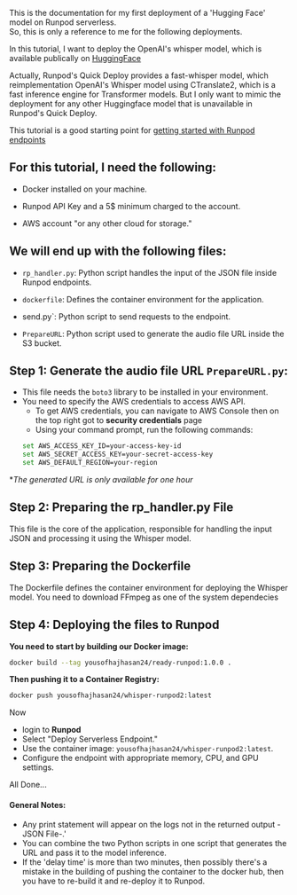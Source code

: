 
This is the documentation for my first deployment of a 'Hugging Face' model on Runpod serverless.  
So, this is only a reference to me for the following deployments.  
  
In this tutorial, I want to deploy the OpenAI's whisper model, which is available publically on [HuggingFace](https://huggingface.co/openai/whisper-large-v3)  
  
  
Actually, Runpod's Quick Deploy provides a fast-whisper model, which reimplementation OpenAI's Whisper model using CTranslate2, which is a fast inference engine for Transformer models. But I only want to mimic the deployment for any other Huggingface model that is unavailable in Runpod's Quick Deploy.  
  

This tutorial is a good starting point for [getting started with Runpod endpoints](https://docs.runpod.io/serverless/get-started)

  

## For this tutorial, I need the following:

- Docker installed on your machine.

- Runpod API Key and a 5$ minimum charged to the account.

- AWS account "or any other cloud for storage."

  

## We will end up with the following files:

- `rp_handler.py`: Python script handles the input of the JSON file inside Runpod endpoints.

- `dockerfile`: Defines the container environment for the application.

- send.py`: Python script to send requests to the endpoint.

- `PrepareURL`: Python script used to generate the audio file URL inside the S3 bucket.

  

  

## Step 1: Generate the audio file URL `PrepareURL.py`:
- This file needs the `boto3` library to be installed in your environment.
- You need to specify the AWS credentials to access AWS API.
	- To get AWS credentials, you can navigate to AWS Console then on the top right got to **security credentials** page
	- Using your command prompt, run the following commands:
	```bash 
	set AWS_ACCESS_KEY_ID=your-access-key-id
	set AWS_SECRET_ACCESS_KEY=your-secret-access-key
	set AWS_DEFAULT_REGION=your-region 
	```
**The generated URL is only available for one hour*	

## Step 2: Preparing the rp_handler.py File  
This file is the core of the application, responsible for handling the input JSON and processing it using the Whisper model.

## Step 3: Preparing the Dockerfile  
The Dockerfile defines the container environment for deploying the Whisper model.
You need to download FFmpeg as one of the system dependecies

## Step 4: Deploying the files to Runpod
**You need to start by building our Docker image:**
```bash 
docker build --tag yousofhajhasan24/ready-runpod:1.0.0 .
```

**Then pushing it to a Container Registry:**
```bash
docker push yousofhajhasan24/whisper-runpod2:latest
```

Now 
- login to **Runpod**
-   Select "Deploy Serverless Endpoint."
-   Use the container image: `yousofhajhasan24/whisper-runpod2:latest`.
-   Configure the endpoint with appropriate memory, CPU, and GPU settings.


All Done...

#### General Notes:
- Any print statement will appear on the logs not in the returned output -JSON File-.'
- You can combine the two Python scripts in one script that generates the URL and pass it to the model inference.
- If the 'delay time' is more than two minutes, then possibly there's a mistake in the building of pushing the container to the docker hub, then you have to re-build it and re-deploy it to Runpod.
